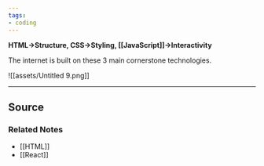 ```yaml
---
tags:
- coding
---
```

**HTML→Structure, CSS→Styling, [[JavaScript]]→Interactivity**

The internet is built on these 3 main cornerstone technologies. 

![[assets/Untitled 9.png]]

---

## Source


### Related Notes
- [[HTML]] 
- [[React]]